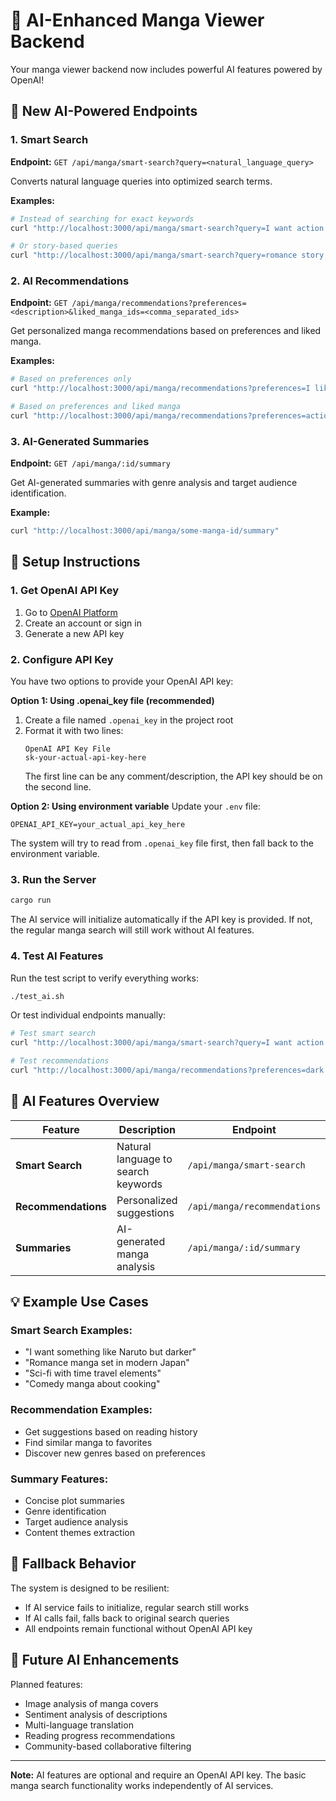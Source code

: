 # 🤖 AI-Enhanced Manga Viewer Backend

Your manga viewer backend now includes powerful AI features powered by OpenAI!

## 🚀 New AI-Powered Endpoints

### 1. Smart Search
**Endpoint:** `GET /api/manga/smart-search?query=<natural_language_query>`

Converts natural language queries into optimized search terms.

**Examples:**
```bash
# Instead of searching for exact keywords
curl "http://localhost:3000/api/manga/smart-search?query=I want action manga with superheroes"

# Or story-based queries
curl "http://localhost:3000/api/manga/smart-search?query=romance story in high school setting"
```

### 2. AI Recommendations
**Endpoint:** `GET /api/manga/recommendations?preferences=<description>&liked_manga_ids=<comma_separated_ids>`

Get personalized manga recommendations based on preferences and liked manga.

**Examples:**
```bash
# Based on preferences only
curl "http://localhost:3000/api/manga/recommendations?preferences=I like dark fantasy with complex characters"

# Based on preferences and liked manga
curl "http://localhost:3000/api/manga/recommendations?preferences=action and adventure&liked_manga_ids=manga_id_1,manga_id_2"
```

### 3. AI-Generated Summaries
**Endpoint:** `GET /api/manga/:id/summary`

Get AI-generated summaries with genre analysis and target audience identification.

**Example:**
```bash
curl "http://localhost:3000/api/manga/some-manga-id/summary"
```

## 🔧 Setup Instructions

### 1. Get OpenAI API Key
1. Go to [OpenAI Platform](https://platform.openai.com/api-keys)
2. Create an account or sign in
3. Generate a new API key

### 2. Configure API Key

You have two options to provide your OpenAI API key:

**Option 1: Using .openai_key file (recommended)**
1. Create a file named `.openai_key` in the project root
2. Format it with two lines:
   ```
   OpenAI API Key File
   sk-your-actual-api-key-here
   ```
   The first line can be any comment/description, the API key should be on the second line.

**Option 2: Using environment variable**
Update your `.env` file:
```env
OPENAI_API_KEY=your_actual_api_key_here
```

The system will try to read from `.openai_key` file first, then fall back to the environment variable.

### 3. Run the Server
```bash
cargo run
```

The AI service will initialize automatically if the API key is provided. If not, the regular manga search will still work without AI features.

### 4. Test AI Features
Run the test script to verify everything works:
```bash
./test_ai.sh
```

Or test individual endpoints manually:
```bash
# Test smart search
curl "http://localhost:3000/api/manga/smart-search?query=I want action manga with ninjas"

# Test recommendations  
curl "http://localhost:3000/api/manga/recommendations?preferences=dark fantasy"
```

## 🎯 AI Features Overview

| Feature | Description | Endpoint |
|---------|-------------|----------|
| **Smart Search** | Natural language to search keywords | `/api/manga/smart-search` |
| **Recommendations** | Personalized suggestions | `/api/manga/recommendations` |
| **Summaries** | AI-generated manga analysis | `/api/manga/:id/summary` |

## 💡 Example Use Cases

### Smart Search Examples:
- "I want something like Naruto but darker"
- "Romance manga set in modern Japan"
- "Sci-fi with time travel elements"
- "Comedy manga about cooking"

### Recommendation Examples:
- Get suggestions based on reading history
- Find similar manga to favorites
- Discover new genres based on preferences

### Summary Features:
- Concise plot summaries
- Genre identification
- Target audience analysis
- Content themes extraction

## 🔄 Fallback Behavior

The system is designed to be resilient:
- If AI service fails to initialize, regular search still works
- If AI calls fail, falls back to original search queries
- All endpoints remain functional without OpenAI API key

## 🌟 Future AI Enhancements

Planned features:
- Image analysis of manga covers
- Sentiment analysis of descriptions
- Multi-language translation
- Reading progress recommendations
- Community-based collaborative filtering

---

**Note:** AI features are optional and require an OpenAI API key. The basic manga search functionality works independently of AI services.
